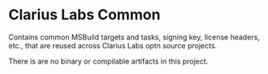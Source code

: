 Clarius Labs Common
======

Contains common MSBuild targets and tasks, signing key, license headers, etc., that are reused across Clarius Labs optn source projects.

There is are no binary or compilable artifacts in this project.